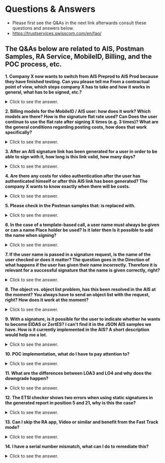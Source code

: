 # Questions & Answers 

  * Please first see the Q&As in the next link afterwards consult these questions and answers below.
  * https://trustservices.swisscom.com/en/faq/

## The Q&As below are related to AIS, Postman Samples, RA Service, MobileID, Billing, and the POC process, etc.

**1. Company X now wants to switch from AIS Preprod to AIS Prod because they have finished testing. Can you please tell me
From a contractual point of view, which steps company X has to take and how it works in general, what has to be signed, etc.?**

<details><summary>
  Click to see the answer. 
  </summary>

* Sales, in this case Marcel (Marcel.Kurz@swisscom.com), instructs us to draw up the desired contract:
* https://collaboration.swisscom.com/communities/swisscom-digital-certificate-services/SDCS_Collab/Forms/AllItems.aspx?RootFolder=%2Fcommunities%2Fswisscom%2Ddigital%2Dcertificate%2Dservices%2FSDCS%5FC5FAIS%10 5FOperations% 2FAuftr% C3% A4geSales & FolderCTID = 0x0120009F4F9BE777BD6F4F823759ED2E7DEC76 & View =% 7BE5CCB974% 2D9EE8% 2D4087% 2DAE09% 2DB90602A14D5E% 7D

* Furthermore, it must be clarified whether company X has a test account first.

</details>

**2. Billing models for the MobileID / AIS user: how does it work? Which models are there? How is the signature flat rate used? Can
Does the user continue to use the flat rate after signing X times (e.g. 3 times)? What are the general conditions regarding posting costs,
how does that work specifically?**

<details><summary>
  Click to see the answer. 
  </summary>

* The customer chooses the billing variant in the corresponding contract, but the option of billing per user / month is only available to resellers or when ordering via partners, for end customers there is only "per signature". You can find all contract templates in DMIS:
* https://internal.bizdocs.swisscom.com/dmis/start/SitePages/ProductDetail.aspx?PURL=https://internal.bizdocs.swisscom.com/dmis/1000255-All-in-Signing-Service

 </details>
 
**3. After an AIS signature link has been generated for a user in order to be able to sign with it, how long is this link valid, how many days?**
<details><summary>
  Click to see the answer. 
  </summary>
 
* If this means the SAS confirmation via SAS, you will find the answer in the Installation Guidance, Section 5.7.3: is configurable, the default is 10 minutes. I don't know more about it, because we don't have a SAS connection for our test environment and therefore don't test it.
* https://documents.swisscom.com/product/1000255-Digital_Signing_Service/Documents/Reference_Guide/Reference_Guide-All-in-Signing-Service-en.pdf
https://trustservices.swisscom.com/downloads/

</details>

**4. Are there any costs for video authentication after the user has authenticated himself or after this AIS link has been generated? The company X
wants to know exactly when there will be costs.**
<details><summary>
  Click to see the answer. 
  </summary>
 
* Please ask Marietta Heule (Marietta.Heule@swisscom.com) and / or Marcel (Marcel.Kurz@swisscom.com) in detail.

</details>

**5. Please check in the Postman samples that: is replaced with.**

<details><summary>
  Click to see the answer. 
  </summary>

* For example if you have in the Postman Sample: "sc: SignatureStandard" replace it with "sc.SignatureStandard".

</details>
 
**6. In the case of a template-based call, a user name must always be given or can a name Place holder be used? Is it later then
Is it possible to add the name when signing?**

<details><summary>
  Click to see the answer. 
  </summary>

* I assume you mean the placeholders for values from the RA evidence in the subject of on-demand signatures. Except for escaping based on the rules for DNs (RFC 2253), this is essentially a text replacement. The templates build on this and provide frequently used subjects with placeholders. You can find our documentation on this in Sections 5.9.2 and 5.9.3 in the Installation Guidance. Regarding your actual question: yes, you can put together a subject with placeholders and then assign your own value to GIVENNAME or CN.
* https://documents.swisscom.com/product/1000255-Digital_Signing_Service/Documents/Reference_Guide/Reference_Guide-All-in-Signing-Service-en.pdf
</details>
 
**7. If the user name is passed in a signature request, is the name of the user checked or does it matter? The question goes in the
Direction of what happens if the user has given their name incorrectly. Therefore it is relevant for a successful signature that the name is given correctly, right?**

<details><summary>
  Click to see the answer. 
  </summary>

* There are two tests: On the one hand, the finished subject must match the DN pattern of the on-demand service. If it is a qualified signature, the subject is also given to the RAS for verification ("Evidence Verify Call"). How your DN patterns look like and what exactly the RAS checks can be found here under Smart Registration Service.
* https://trustservices.swisscom.com/downloads/

</details>

**8. The object vs. object list problem, has this been resolved in the AIS at the moment? You always have to send an object list with the request, right?
How does it work at the moment?**

<details><summary>
  Click to see the answer. 
  </summary>

* No. Everything is the same in AIS. As far as I know, there is a workaround for this in the PDFBox Client.
* It's not about the request, but about the response. In the scheme for this there are some properties that are a list - for example the list of the created signatures or the list of OCSP and CRL. Depending on whether it contains zero, one or more elements, the property is serialized in JSON as a single value or as a list of values. But it should always be a list. If I want to work with the respective property as a client, I always have to first check whether it is a single value or a list of values. That's not the end of the world, but it's cumbersome and annoying. This problem does not exist with SOAP.

</details>
 
**9. With a signature, is it possible for the user to indicate whether he wants to become EIDAS or ZertES? I can't find it in the JSON AIS samples we have.
How is it currently implemented in the AIS? A short description would help me a lot.**

<details><summary>
  Click to see the answer. 
  </summary>

* The client selects an on-demand service for the signature. This refers to a CA server. The level of assurance and the jurisdiction for the signature are derived from the name of this CA server. How is described, among other things, in the Admin UI User Manual, Section 3.4.1. The "Data Flow Issues" currently being processed by us want to change exactly that, so that these properties are no longer defined by naming conventions, but instead end up explicitly in the database. According to the previous statement, you cannot select EIDAS or ZertES, it will certainly be adjustable later.

</details>

**10. POC implementation, what do I have to pay attention to?**

<details><summary>
  Click to see the answer. 
  </summary>

* I have to do a video registration, so I can only sign in the EU.
* This is done here.
* https://trustservices.swisscom.com/en/smart-registration-service/
* I have to register in the Swisscom Shop, so I can then also sign in Switzerland.

</details>

**11. What are the differences between LOA3 and LO4 and why does the downgrade happen?**
<details><summary>
  Click to see the answer. 
  </summary>
 
* LOA3 enables advanced signature

* LOA4 enables a qualified signature

* The reasons for a downgrade from LOA 4 to LOA 3 can be: The identification is older than 5 years, The ID document that was used for identification has expired (the user receives an SMS as a warning 30 days and 90 days beforehand), and The user has changed his means of authentication since the identification

* Change of authentication means means: Change password (link "Forgotten Password"), SIM change, MID reset (without recovery code), MID APP installed and activated (without recovery code), SIM card contract change (without recovery code)
 
</details>

**12. The ETSI checker shows two errors when using static signatures in the generated report in position 5 and 21, why is this the case?**
<details><summary>
  Click to see the answer. 
  </summary>
 
  * ETSI report link, see under PAdES-signature-1, then Full Report. Note: this link works if you are loggedin your ETSI checker account.
https://signatures-conformance-checker.etsi.org/protected/PAdESConf/TestCases/pstoia_ea473cb707cf41e1/localdoc1signed20210421121619timestamp/index.html
 
* The ETSI Signature Conformance Checker does the following (as per their homepage): https://eur03.safelinks.protection.outlook.com/?url=https%3A%2F%2Fsignatures-conformance-checker.etsi.org%2Fpub%2Findex.php&data=04%7C01%7CPaul.Muntean%40swisscom.com%7Cb8b18dbf28584312b2b308d91f7c15a0%7C364e5b87c1c7420d9beec35d19b557a1%7C1%7C0%7C637575440056859327%7CUnknown%7CTWFpbGZsb3d8eyJWIjoiMC4wLjAwMDAiLCJQIjoiV2luMzIiLCJBTiI6Ik1haWwiLCJXVCI6Mn0%3D%7C1000&sdata=G2QJbPyJOeSZ9Or2M0uZpIF620boeAPf%2FcwLNj85P50%3D&reserved=0

 * The tool performs conformance tests on: XadES, CadES, ASiC, PAdES
 * Verify the conformity of the ETSI Advanced Electronic Signatures
 * It checks the structure of the AdES signature versus the ETSI Specifications

 * When signing the document with a timestamp signature, the resulting document has just a timestamp signature, not an xAdES (Advanced Electronic) signature. Therefore, the checker correctly complains that a timestampped-only document does not conform to the expected signature:

 **Error 5:** 
 * Location-{CodeTest}:SubFilter-{CheckIfValueIsOneOfDefined}
 * Found value: 'ETSI.RFC3161''. Allowed values: adbe.pkcs7.detached,adbe.pkcs7.sha1,ETSI.CAdES.detached
 * This is because the timestamp signature is of type “ETSI.RFC3161”, which is not one of the ones listed above.

 **Error 21:**
 * Location-{CodeTest}:Contents/CAdESSignature-{VerifyCMSOrCAdESWithinPAdES}
 * The CRYPTOGRAPHIC VERIFICATION of the SIGNATURE whose certificate has been issued by "CN=Swisscom TSS CA 4.1,OU=Digital Certificate Services,2.5.4.97=VATAT-U64741248,O=Swisscom IT Services Finance S.E.,C=AT" to "CN=Swisscom TSU 4.1,OU=Digital Certificate Services,O=Swisscom IT Services Finance S.E.,2.5.4.97=VATAT-U64741248,C=AT", and whose serial number is 70191010760937081556668692045972174202, HAS FAILED. Additional details follow: message-digest attribute value does not match calculated value
 
 * This is because the timestampped content is not a CAdES signature content format.

 * So, in conclusion, the timestamping of a document is a particular case of signing a document. The ETSI Checker is not to be used for this specific use case. All the other types of signatures should render all-green reports in the checker.

 
</details>

**13. Can I skip the RA app, Video or similar and benefit from the Fast Track mode?**

<details><summary>
  Click to see the answer. 
  </summary>
 
 * ETSI checker: https://signatures-conformance-checker.etsi.org/pub/index.php
 
 * Business/ Availability: Fast Track Mode (AES)
 * only for +41 numbers/ only for swiss mobile users
 * NO support for non-+41-users within EU
 * no need to get identified via RA APP, Video or similar
 * Technically, how to setup, see below.
 
  * (NA) A.	On request, the signatory receives the document to be signed displayed in full and downloadable before the declaration of intent requesting a signature and after signature, and therefore can be sure that this specific document is signed. This is an obliged requirement!
 
  * (NA) B.	The signatory is informed before or during the expression of will that the signature is an "advanced" signature. This is an obliged requirement!
 
 	* C.	The subscriber acknowledges that a signature can only be executed after acceptance of the terms of use. The terms of use must be shown to the signatory and accepted before the first signing. The signatory must state that it has read, understood and accepted the terms. An opt-in method (e.g. tick box) should be used. Always the latest version of the terms should be shown by use of the following link: https://www.swissdigicert.ch/sdcs/portal/open_pdf?file=english%2FEN_Terms_and_Conditions_CH_pers.pdf 
 
 	* D.	The subscriber application ensures that it has been checked beforehand (e.g. when registering for the account) that the person signing possesses the mobile phone number that will be used later. This can be ensured, for example, by checking the phone number specified by the signer during registration via an SMS service (does not have to be Swisscom SMS service).
 	
* 1.1	Contents of the signature: Signature certificate
* The distinguished name in the signature certificate is as follows:

* cn=<Mobile number of the signatory with prefix "417">

* pseudonym=<Mobile number of the signatory with prefix "417">

* c="CH"

* serialnumber=<current date with format yyyymmdd-<Mobile number of the signatory with prefix "417">>

* a)	You will test the settings at your Test Account (see description below), in addition with the pdfbox examples of Paul
* b)	4.1.3 Own Registration Method with Session Token/OTP only 
* c)	Intentional use: The easiest and fastest way to test the connection to the All-in-signing service. No RA app or Smart Registration Service is used for identification, or you do not want test without identification of the RA app or Smart Registration Service during the test phase and first test the signature connection only. A 1-factor procedure (SMS with one-time password) is used for signature release, which would only be suitable for the use of advanced signatures. Or you plan to use another second factor. 
* d)	Access to the test account jurisdiction CH (ZertES) with the following claimed ID: 
* e)	ais-90days-trial-OTP:OnDemand-Advanced4 
* f)	Access to the test account jurisdiction EU (eIDAS) with the following claimed ID: 
* g)	ais-90days-trial-OTP:OnDemand-Advanced-EU
* h)	we will configure “OTP-only“ for your productive FES Account
 </details>

 **14. I have a serial number mismatch, what can I do to remediate this?**
 <details><summary>
  Click to see the answer. 
  </summary>
  
  * A serial number is related to each customer evidence which we store in our back-end.
  
  * Once the password was changed due to for example a password reset, or the MobileID app was reinstaleed then a serial number mismatch can appear. This means that the serial number is no longer associated to the customer evidence which we store for that particular customer.
  
  * Remediation: the user has to re-identify himself.
  
  https://srsident.trustservices.swisscom.com/en/
  </details>
